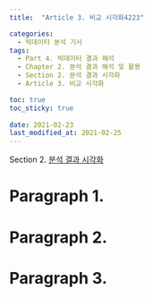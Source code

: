 ```yaml
---
title:  "Article 3. 비교 시각화4223"

categories:
  - 빅데이터 분석 기사
tags: 
  - Part 4. 빅데이터 결과 해석
  - Chapter 2. 분석 결과 해석 및 활용
  - Section 2. 분석 결과 시각화
  - Article 3. 비교 시각화

toc: true
toc_sticky: true
 
date: 2021-02-23
last_modified_at: 2021-02-25
---
```


Section 2. [분석 결과 시각화]()

# Paragraph 1.

# Paragraph 2.

# Paragraph 3.